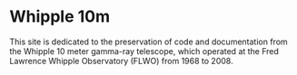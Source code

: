 # Whipple 10m

This site is dedicated to the preservation of code and documentation from the Whipple 10 meter gamma-ray telescope, which operated at the Fred Lawrence Whipple Observatory (FLWO) from 1968 to 2008.

